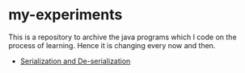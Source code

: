 # my-experiments
This is a repository to archive the java programs which I code on the process of learning. Hence it is changing every now and then.

* [Serialization and De-serialization](https://github.com/athiramk/my-experiments/blob/master/SerializationDemo.java)
